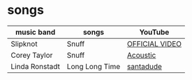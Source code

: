 # songs

| music band     |   songs         |                        YouTube                              |
|----------------|-----------------|-------------------------------------------------------------|
|  Slipknot      |  Snuff          |[OFFICIAL VIDEO](https://www.youtube.com/watch?v=LXEKuttVRIo)|
|  Corey Taylor  |  Snuff          |[Acoustic](https://www.youtube.com/watch?v=QBK6xymmKHM)      |
| Linda Ronstadt | Long Long Time  |[santadude](https://www.youtube.com/watch?v=A0qm8nq8RcA)     |


